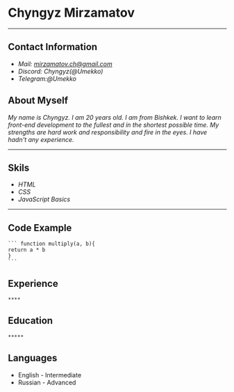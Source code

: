  # Chyngyz Mirzamatov

 ****

## Contact Information
  * *Mail: mirzamatov.ch@gmail.com*
  * *Discord: Chyngyz(@Umekko)*
  * *Telegram:@Umekko*

## About Myself
 *My name is Chyngyz. I am 20 years old. I am from Bishkek. I want to learn front-end development to the fullest and in the shortest possible time. My strengths are hard work and responsibility and fire in the eyes. I have hadn't any experience.*

 ****

## Skils
* *HTML*
* *CSS*
* *JavaScript Basics*

****

## Code Example

    ``` function multiply(a, b){
    return a * b
    }
    ```

## Experience 
    ****
## Education
    *****

## Languages
* English - Intermediate
* Russian - Advanced 
        
        


